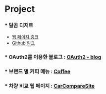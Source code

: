 # Project

### * 달곰 디저트
  - [웹 페이지 링크](https://dalgom.app/)
  - [Github 링크](https://github.com/okwow123/itca)

### * OAuth2를 이용한 블로그 : [OAuth2 - blog](https://github.com/Irwin-Kr/blog)
### * 브랜드 별 커피 메뉴 : [Coffee](https://github.com/Irwin-Kr/coffee)
### * 차량 비교 웹 페이지 : [CarCompareSite](https://github.com/Irwin-Kr/CarCompareSite)
  
<!--
**Irwin-Kr/Irwin-Kr** is a ✨ _special_ ✨ repository because its `README.md` (this file) appears on your GitHub profile.

Here are some ideas to get you started:

- 🔭 I’m currently working on ...
- 🌱 I’m currently learning ...
- 👯 I’m looking to collaborate on ...
- 🤔 I’m looking for help with ...
- 💬 Ask me about ...
- 📫 How to reach me: ...
- 😄 Pronouns: ...
- ⚡ Fun fact: ...
-->
